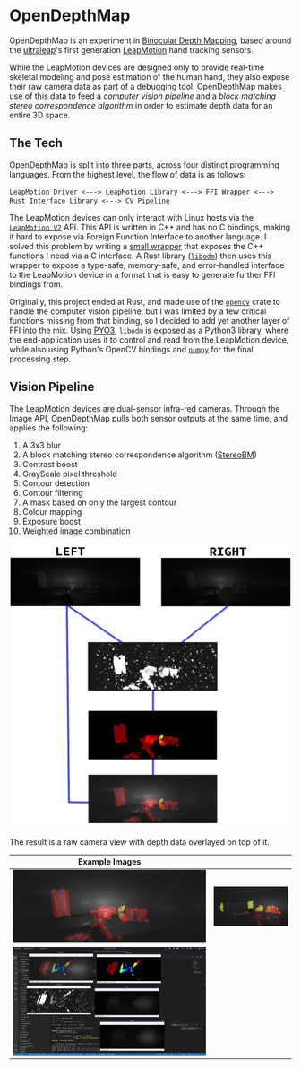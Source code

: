 # OpenDepthMap

OpenDepthMap is an experiment in [Binocular Depth Mapping](https://en.wikipedia.org/wiki/Binocular_disparity), based around the [ultraleap](https://www.ultraleap.com/)'s first generation [LeapMotion](https://www.ultraleap.com/product/leap-motion-controller/) hand tracking sensors.

While the LeapMotion devices are designed only to provide real-time skeletal modeling and pose estimation of the human hand, they also expose their raw camera data as part of a debugging tool. OpenDepthMap makes use of this data to feed a *computer vision pipeline* and a *block matching stereo correspondence algorithm* in order to estimate depth data for an entire 3D space.

## The Tech

OpenDepthMap is split into three parts, across four distinct programming languages. From the highest level, the flow of data is as follows:

```
LeapMotion Driver <---> LeapMotion Library <---> FFI Wrapper <---> Rust Interface Library <---> CV Pipeline
```

The LeapMotion devices can only interact with Linux hosts via the [`LeapMotion V2`]() API. This API is written in C++ and has no C bindings, making it hard to expose via Foreign Function Interface to another language. I solved this problem by writing a [small wrapper]() that exposes the C++ functions I need via a C interface. A Rust library ([`libodm`]()) then uses this wrapper to expose a type-safe, memory-safe, and error-handled interface to the LeapMotion device in a format that is easy to generate further FFI bindings from. 

Originally, this project ended at Rust, and made use of the [`opencv`]() crate to handle the computer vision pipeline, but I was limited by a few critical functions missing from that binding, so I decided to add yet another layer of FFI into the mix. Using [PYO3](), `libodm` is exposed as a Python3 library, where the end-application uses it to control and read from the LeapMotion device, while also using Python's OpenCV bindings and [`numpy`]() for the final processing step.

## Vision Pipeline

The LeapMotion devices are dual-sensor infra-red cameras. Through the Image API, OpenDepthMap pulls both sensor outputs at the same time, and applies the following:

 1. A 3x3 blur
 2. A block matching stereo correspondence algorithm ([StereoBM](https://docs.opencv.org/3.4/d9/dba/classcv_1_1StereoBM.html))
 3. Contrast boost
 4. GrayScale pixel threshold
 5. Contour detection
 6. Contour filtering
 7. A mask based on only the largest contour
 8. Colour mapping
 9. Exposure boost
 10. Weighted image combination

![Image pipeline](assets/process-flow.png)

The result is a raw camera view with depth data overlayed on top of it.

| Example Images | |
| -- | -- |
| ![](assets/demo1.png) | ![](assets/demo2.png) |
| ![](assets/demo3.png) | |

 <!-- ---
Point cloud streams from Leap Motion cameras
```
clang libclang-dev libopencv-dev python3-dev python-dev python3-opencv

```

https://developer-archive.leapmotion.com/documentation/v2/cpp/index.html -->